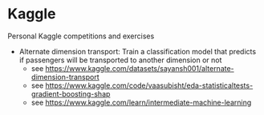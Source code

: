 # Kaggle
Personal Kaggle competitions and exercises

- Alternate dimension transport: Train a classification model that predicts if passengers will be transported to another dimension or not 
  - see https://www.kaggle.com/datasets/sayansh001/alternate-dimension-transport
  - see https://www.kaggle.com/code/vaasubisht/eda-statisticaltests-gradient-boosting-shap
  - see https://www.kaggle.com/learn/intermediate-machine-learning
